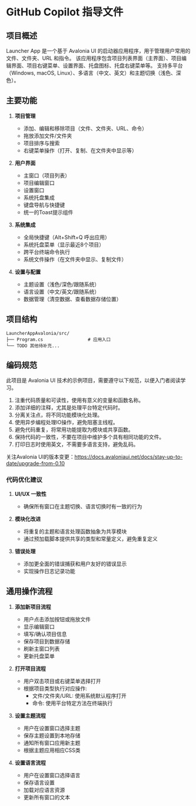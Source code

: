 # GitHub Copilot 指导文件

## 项目概述

Launcher App 是一个基于 Avalonia UI 的启动器应用程序，用于管理用户常用的文件、文件夹、URL 和指令。
该应用程序包含项目列表界面（主界面）、项目编辑界面、项目右键菜单、设置界面、托盘图标、托盘右键菜单等。
支持多平台（Windows, macOS, Linux）、多语言（中文、英文）和主题切换（浅色、深色）。

## 主要功能

1. **项目管理**
   - 添加、编辑和移除项目（文件、文件夹、URL、命令）
   - 拖放添加文件/文件夹
   - 项目排序与搜索
   - 右键菜单操作（打开、复制、在文件夹中显示等）

2. **用户界面**
   - 主窗口（项目列表）
   - 项目编辑窗口
   - 设置窗口
   - 系统托盘集成
   - 键盘导航与快捷键
   - 统一的Toast提示组件

3. **系统集成**
   - 全局快捷键（Alt+Shift+Q 呼出应用）
   - 系统托盘菜单（显示最近8个项目）
   - 跨平台终端命令执行
   - 系统文件操作（在文件夹中显示、复制文件）

4. **设置与配置**
   - 主题设置（浅色/深色/跟随系统）
   - 语言设置（中文/英文/跟随系统）
   - 数据管理（清空数据、查看数据存储位置）

## 项目结构

```
LauncherAppAvalonia/src/
├── Program.cs                 # 应用入口
└── TODO 其他待补充...
```

## 编码规范

此项目是 Avalonia UI 技术的示例项目，需要遵守以下规范，以便入门者阅读学习。

1. 注重代码质量和可读性，使用有意义的变量和函数名称。
2. 添加详细的注释，尤其是处理平台特定代码时。
3. 分离关注点，将不同功能模块化处理。
4. 使用异步编程处理IO操作，避免阻塞主线程。
5. 避免代码重复，将常用功能提取为模块或共享函数。
6. 保持代码的一致性，不要在项目中维护多个具有相同功能的文件。
7. 打印日志时使用英文，不需要多语言支持，避免乱码。

关注Avalonia UI的版本变更：https://docs.avaloniaui.net/docs/stay-up-to-date/upgrade-from-0.10

### 代码优化建议

1. **UI/UX 一致性**
   - 确保所有窗口在主题切换、语言切换时有一致的行为

2. **模块化改进**
   - 将重复的主题和语言处理函数抽象为共享模块
   - 通过预加载脚本提供共享的类型和常量定义，避免重复定义

3. **错误处理**
   - 添加更全面的错误捕获和用户友好的错误显示
   - 实现操作日志记录功能

## 通用操作流程

1. **添加新项目流程**
   - 用户点击添加按钮或拖放文件
   - 显示编辑窗口
   - 填写/确认项目信息
   - 保存项目到数据存储
   - 刷新主窗口列表
   - 更新托盘菜单

2. **打开项目流程**
   - 用户双击项目或右键菜单选择打开
   - 根据项目类型执行对应操作:
     - 文件/文件夹/URL: 使用系统默认程序打开
     - 命令: 使用平台特定方法在终端执行

3. **设置主题流程**
   - 用户在设置窗口选择主题
   - 保存主题设置到本地存储
   - 通知所有窗口应用新主题
   - 根据主题应用相应CSS类

4. **设置语言流程**
   - 用户在设置窗口选择语言
   - 保存语言设置
   - 加载对应语言资源
   - 更新所有窗口的文本
